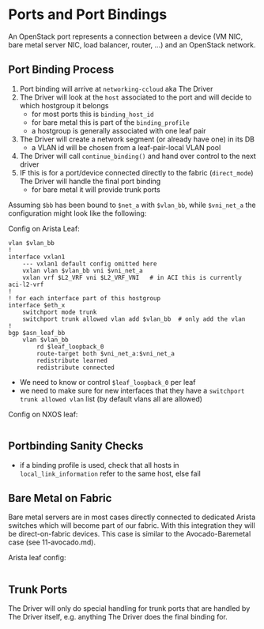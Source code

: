 # Ports and Port Bindings
An OpenStack port represents a connection between a device (VM NIC, bare metal server NIC, load balancer, router, ...)
and an OpenStack network.

## Port Binding Process
1. Port binding will arrive at `networking-ccloud` aka The Driver
2. The Driver will look at the `host` associated to the port and will decide to which hostgroup it belongs
    * for most ports this is `binding_host_id`
    * for bare metal this is part of the `binding_profile`
    * a hostgroup is generally associated with one leaf pair
3. The Driver will create a network segment (or already have one) in its DB
    * a VLAN id will be chosen from a leaf-pair-local VLAN pool
4. The Driver will call `continue_binding()` and hand over control to the next driver
5. IF this is for a port/device connected directly to the fabric (`direct_mode`) The Driver will handle the final port binding
    * for bare metal it will provide trunk ports


Assuming `$bb` has been bound to `$net_a` with `$vlan_bb`, while `$vni_net_a` the configuration might look like the following:


Config on Arista Leaf:
```
vlan $vlan_bb
!
interface vxlan1
    --- vxlan1 default config omitted here
    vxlan vlan $vlan_bb vni $vni_net_a
    vxlan vrf $L2_VRF vni $L2_VRF_VNI   # in ACI this is currently aci-l2-vrf
!
! for each interface part of this hostgroup
interface $eth_x
    switchport mode trunk
    switchport trunk allowed vlan add $vlan_bb  # only add the vlan
!
bgp $asn_leaf_bb
    vlan $vlan_bb
        rd $leaf_loopback_0
        route-target both $vni_net_a:$vni_net_a
        redistribute learned
        redistribute connected
```
 * We need to know or control `$leaf_loopback_0` per leaf
 * we need to make sure for new interfaces that they have a `switchport trunk allowed vlan` list (by default vlans all are allowed)


Config on NXOS leaf:
```

```

## Portbinding Sanity Checks
 * if a binding profile is used, check that all hosts in `local_link_information` refer to the same host, else fail


## Bare Metal on Fabric
Bare metal servers are in most cases directly connected to dedicated Arista switches which will become part of our fabric.
With this integration they will be direct-on-fabric devices. This case is similar to the Avocado-Baremetal case
(see 11-avocado.md).

Arista leaf config:
```

```

## Trunk Ports
The Driver will only do special handling for trunk ports that are handled by The Driver itself, e.g. anything The Driver
does the final binding for.
